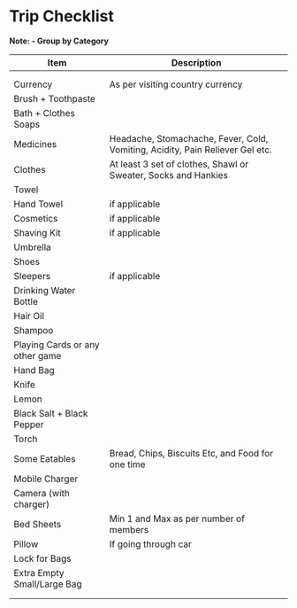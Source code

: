 # Trip Checklist

**Note: - Group by Category**

| Item | Description |
|---------|-------------|
|  |  |
|  |  |
| Currency | As per visiting country currency |
| Brush + Toothpaste |  |
| Bath + Clothes Soaps |  |
| Medicines | Headache, Stomachache, Fever, Cold, Vomiting, Acidity, Pain Reliever Gel etc. |
| Clothes | At least 3 set of clothes, Shawl or Sweater, Socks and Hankies |
| Towel |  |
| Hand Towel | if applicable |
| Cosmetics | if applicable |
| Shaving Kit | if applicable |
| Umbrella |  |
| Shoes |  |
| Sleepers | if applicable |
| Drinking Water Bottle |  |
| Hair Oil |  |
| Shampoo |  |
| Playing Cards or any other game |  |
| Hand Bag |  |
| Knife |  |
| Lemon |  |
| Black Salt + Black Pepper |  |
| Torch |  |
| Some Eatables | Bread, Chips, Biscuits Etc, and Food for one time |
| Mobile Charger |  |
| Camera (with charger) |  |
| Bed Sheets | Min 1 and Max as per number of members |
| Pillow | If going through car |
| Lock for Bags |  |
| Extra Empty Small/Large Bag |  |
|  |  |
|  |  |

